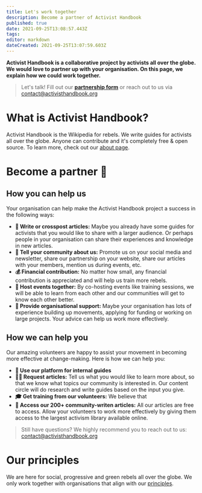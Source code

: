 ```yaml
---
title: Let's work together
description: Become a partner of Activist Handbook
published: true
date: 2021-09-25T13:08:57.443Z
tags: 
editor: markdown
dateCreated: 2021-09-25T13:07:59.603Z
---
```


**Activist Handbook is a collaborative project by activists all over the globe.  We would love to partner up with your organisation. On this page, we explain how we could work together.**

> Let's talk! Fill out our **[partnership form](https://airtable.com/shrPR6xjDVSJNttuj)** or reach out to us via contact@activisthandbook.org

# What is Activist Handbook?
Activist Handbook is the Wikipedia for rebels. We write guides for activists all over the globe. Anyone can contribute and it's completely free & open source. To learn more, check out our [about page](/en/about).

# Become a partner 🙌
## How you can help us
Your organisation can help make the Activist Handbook project a success in the following ways:
- **📝 Write or crosspost articles:** Maybe you already have some guides for activists that you would like to share with a larger audience. Or perhaps people in your organisation can share their experiences and knowledge in new articles.
- **📢 Tell your community about us:** Promote us on your social media and newsletter, share our partnership on your website, share our articles with your members, mention us during events, etc.
- **💰 Financial contribution:** No matter how small, any financial contribution is appreciated and will help us train more rebels.
- **📆 Host events together:** By co-hosting events like training sessions, we will be able to learn from each other and our communities will get to know each other better.
- **💪 Provide organisational support:** Maybe your organisation has lots of experience building up movements, applying for funding or working on large projects. Your advice can help us work more effectively.

## How we can help you
Our amazing volunteers are happy to assist your movement in becoming more effective at change-making. Here is how we can help you:
- **📕 Use our platform for internal guides**
- **🙋‍♀️ Request articles:** Tell us what you would like to learn more about, so that we know what topics our community is interested in. Our content circle will do research and write guides based on the input you give.
- **🎓 Get training from our volunteers:** We believe that 
- **📖 Access our 200+ community-writen articles:** All our articles are free to access. Allow your volunteers to work more effectively by giving them access to the largest activism library available online.

> Still have questions? We highly recommend you to reach out to us: contact@activisthandbook.org

# Our principles
We are here for social, progressive and green rebels all over the globe. We only work together with organisations that align with our [principles](/en/about/principles).